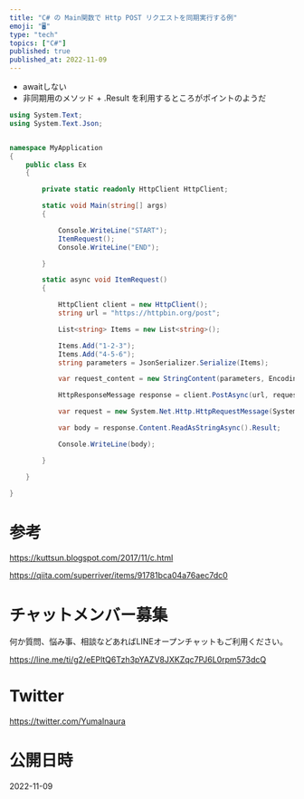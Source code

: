```yaml
---
title: "C# の Main関数で Http POST リクエストを同期実行する例"
emoji: "🖥"
type: "tech"
topics: ["C#"]
published: true
published_at: 2022-11-09
---
```


- awaitしない
- 非同期用のメソッド + .Result を利用するところがポイントのようだ

```c#
using System.Text;
using System.Text.Json;


namespace MyApplication
{
    public class Ex
    {

        private static readonly HttpClient HttpClient;

        static void Main(string[] args)
        {

            Console.WriteLine("START");
            ItemRequest();
            Console.WriteLine("END");

        }

        static async void ItemRequest()
        {

            HttpClient client = new HttpClient();
            string url = "https://httpbin.org/post";

            List<string> Items = new List<string>();

            Items.Add("1-2-3");
            Items.Add("4-5-6");
            string parameters = JsonSerializer.Serialize(Items);

            var request_content = new StringContent(parameters, Encoding.UTF8, "application/json");

            HttpResponseMessage response = client.PostAsync(url, request_content).Result;

            var request = new System.Net.Http.HttpRequestMessage(System.Net.Http.HttpMethod.Post, url);

            var body = response.Content.ReadAsStringAsync().Result;

            Console.WriteLine(body);

        }

    }

}
```

# 参考

https://kuttsun.blogspot.com/2017/11/c.html


https://qiita.com/superriver/items/91781bca04a76aec7dc0


# チャットメンバー募集


何か質問、悩み事、相談などあればLINEオープンチャットもご利用ください。

https://line.me/ti/g2/eEPltQ6Tzh3pYAZV8JXKZqc7PJ6L0rpm573dcQ


# Twitter

https://twitter.com/YumaInaura


# 公開日時

2022-11-09
